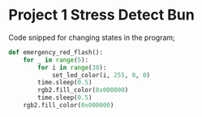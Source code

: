 # Project 1 Stress Detect Bun  
Code snipped for changing states in the program;

```Python
def emergency_red_flash():
    for _ in range(5):  
        for i in range(30):
            set_led_color(i, 255, 0, 0)  
        time.sleep(0.5)  
        rgb2.fill_color(0x000000)  
        time.sleep(0.5)  
    rgb2.fill_color(0x000000)
```


